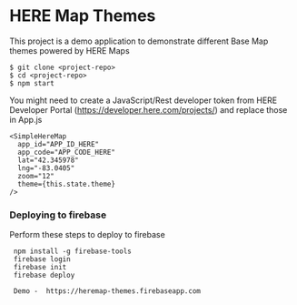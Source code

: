 # HERE Map Themes

This project is a demo application to demonstrate different Base Map themes powered by HERE Maps

``` 
$ git clone <project-repo>
$ cd <project-repo>
$ npm start
```

You might need to create a JavaScript/Rest developer token from HERE Developer Portal (https://developer.here.com/projects/) and replace those in App.js

```
<SimpleHereMap
  app_id="APP_ID_HERE"
  app_code="APP_CODE_HERE"
  lat="42.345978"
  lng="-83.0405"
  zoom="12"
  theme={this.state.theme}
/>
```

### Deploying to firebase

Perform these steps to deploy to firebase 

``` 
 npm install -g firebase-tools
 firebase login
 firebase init
 firebase deploy
 
 Demo -  https://heremap-themes.firebaseapp.com
 
 ```
